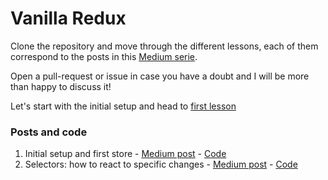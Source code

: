 # Vanilla Redux 

Clone the repository and move through the different lessons, each of them correspond to the posts in this [Medium serie](https://medium.com/@OBellon/why-is-redux-still-important-c02197583db4). 

Open a pull-request or issue in case you have a doubt and I will be more than happy to discuss it!

Let's start with the initial setup and head to [first lesson](1%20-%20Initial%20setup%20and%20first%20store)

### Posts and code

1. Initial setup and first store - [Medium post](https://medium.com/@OBellon/why-is-redux-still-important-c02197583db4) - [Code](1%20-%20Initial%20setup%20and%20first%20store)
2. Selectors: how to react to specific changes - [Medium post](link)  - [Code](2%20-%20Selectors:%20how%20to%20react%20to%20specific%20changes)
